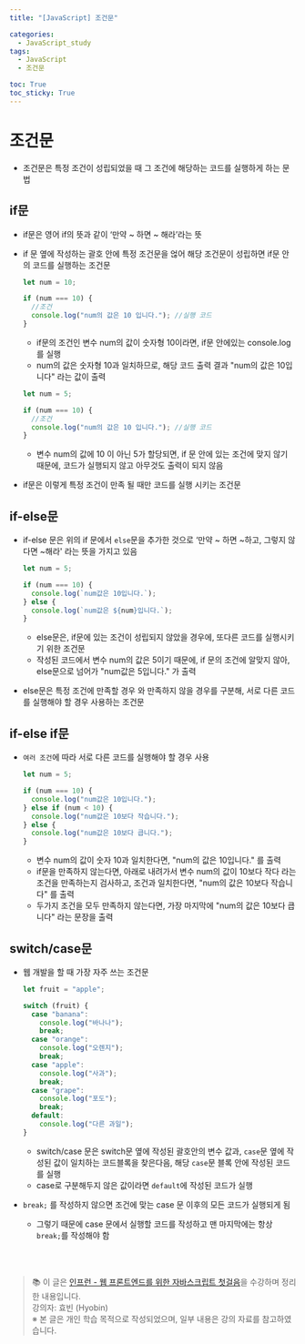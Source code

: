 ```yaml
---
title: "[JavaScript] 조건문"

categories:
  - JavaScript_study
tags:
  - JavaScript
  - 조건문

toc: True
toc_sticky: True
---
```


# 조건문

- 조건문은 특정 조건이 성립되었을 때 그 조건에 해당하는 코드를 실행하게 하는 문법

## if문

- if문은 영어 if의 뜻과 같이 ‘만약 ~ 하면 ~ 해라’라는 뜻
- if 문 옆에 작성하는 괄호 안에 특정 조건문을 얺어 해당 조건문이 성립하면 if문 안의 코드를 실행하는 조건문

  ```jsx
  let num = 10;

  if (num === 10) {
    //조건
    console.log("num의 값은 10 입니다."); //실행 코드
  }
  ```

  - if문의 조건인 변수 num의 값이 숫자형 10이라면, if문 안에있는 console.log를 실행
  - num의 값은 숫자형 10과 일치하므로, 해당 코드 출력 결과 "num의 값은 10입니다" 라는 값이 출력

  ```jsx
  let num = 5;

  if (num === 10) {
    //조건
    console.log("num의 값은 10 입니다."); //실행 코드
  }
  ```

  - 변수 num의 값에 10 이 아닌 5가 할당되면, if 문 안에 있는 조건에 맞지 않기 때문에, 코드가 실행되지 않고 아무것도 출력이 되지 않음

- if문은 이렇게 특정 조건이 만족 될 때만 코드를 실행 시키는 조건문

## if-else문

- if-else 문은 위의 if 문에서 `else`문을 추가한 것으로 ‘만약 ~ 하면 ~하고, 그렇지 않다면 ~해라' 라는 뜻을 가지고 있음

  ```jsx
  let num = 5;

  if (num === 10) {
    console.log(`num값은 10입니다.`);
  } else {
    console.log(`num값은 ${num}입니다.`);
  }
  ```

  - else문은, if문에 있는 조건이 성립되지 않았을 경우에, 또다른 코드를 실행시키기 위한 조건문
  - 작성된 코드에서 변수 num의 값은 5이기 때문에, if 문의 조건에 알맞지 않아, else문으로 넘어가 "num값은 5입니다." 가 출력

- else문은 특정 조건에 만족할 경우 와 만족하지 않을 경우를 구분해, 서로 다른 코드를 실행해야 할 경우 사용하는 조건문

## if-else if문

- `여러 조건`에 따라 서로 다른 코드를 실행해야 할 경우 사용

  ```jsx
  let num = 5;

  if (num === 10) {
    console.log("num값은 10입니다.");
  } else if (num < 10) {
    console.log("num값은 10보다 작습니다.");
  } else {
    console.log("num값은 10보다 큽니다.");
  }
  ```

  - 변수 num의 값이 숫자 10과 일치한다면, "num의 값은 10입니다." 를 출력
  - if문을 만족하지 않는다면, 아래로 내려가서 변수 num의 값이 10보다 작다 라는 조건을 만족하는지 검사하고, 조건과 일치한다면, "num의 값은 10보다 작습니다" 를 출력
  - 두가지 조건을 모두 만족하지 않는다면, 가장 마지막에 "num의 값은 10보다 큽니다" 라는 문장을 출력

## switch/case문

- 웹 개발을 할 때 가장 자주 쓰는 조건문

  ```jsx
  let fruit = "apple";

  switch (fruit) {
    case "banana":
      console.log("바나나");
      break;
    case "orange":
      console.log("오렌지");
      break;
    case "apple":
      console.log("사과");
      break;
    case "grape":
      console.log("포도");
      break;
    default:
      console.log("다른 과일");
  }
  ```

  - switch/case 문은 switch문 옆에 작성된 괄호안의 변수 값과, `case`문 옆에 작성된 값이 일치하는 코드블록을 찾은다음, 해당 `case`문 블록 안에 작성된 코드를 실행
  - case로 구분해두지 않은 값이라면 `default`에 작성된 코드가 실행

- `break;` 를 작성하지 않으면 조건에 맞는 case 문 이후의 모든 코드가 실행되게 됨
  - 그렇기 때문에 case 문에서 실행할 코드를 작성하고 맨 마지막에는 항상 `break;`를 작성해야 함

<br>
<br>

> 📚 이 글은 [인프런 - 웹 프론트엔드를 위한 자바스크립트 첫걸음](https://www.inflearn.com/course/%ED%94%84%EB%A1%A0%ED%8A%B8%EC%97%94%EB%93%9C-%EC%9E%90%EB%B0%94%EC%8A%A4%ED%81%AC%EB%A6%BD%ED%8A%B8-%EC%B2%AB%EA%B1%B8%EC%9D%8C/)을 수강하며 정리한 내용입니다.  
> 강의자: 효빈 (Hyobin) <br>
> ※ 본 글은 개인 학습 목적으로 작성되었으며, 일부 내용은 강의 자료를 참고하였습니다.
